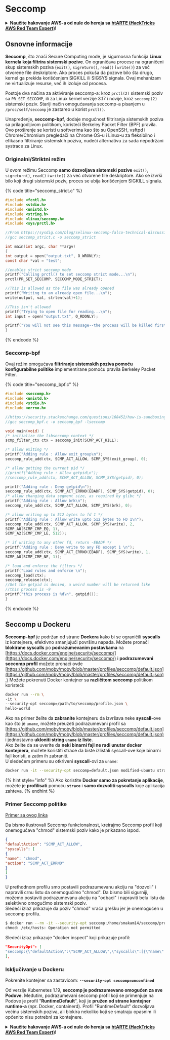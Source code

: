 # Seccomp

<details>

<summary><strong>Naučite hakovanje AWS-a od nule do heroja sa</strong> <a href="https://training.hacktricks.xyz/courses/arte"><strong>htARTE (HackTricks AWS Red Team Expert)</strong></a><strong>!</strong></summary>

Drugi načini podrške HackTricks-u:

* Ako želite da vidite **vašu kompaniju reklamiranu na HackTricks-u** ili **preuzmete HackTricks u PDF formatu** proverite [**SUBSCRIPTION PLANS**](https://github.com/sponsors/carlospolop)!
* Nabavite [**zvanični PEASS & HackTricks swag**](https://peass.creator-spring.com)
* Otkrijte [**The PEASS Family**](https://opensea.io/collection/the-peass-family), našu kolekciju ekskluzivnih [**NFT-ova**](https://opensea.io/collection/the-peass-family)
* **Pridružite se** 💬 [**Discord grupi**](https://discord.gg/hRep4RUj7f) ili [**telegram grupi**](https://t.me/peass) ili nas **pratite** na **Twitter-u** 🐦 [**@carlospolopm**](https://twitter.com/hacktricks\_live)**.**
* **Podelite svoje hakovanje trikove slanjem PR-ova na** [**HackTricks**](https://github.com/carlospolop/hacktricks) i [**HackTricks Cloud**](https://github.com/carlospolop/hacktricks-cloud) github repozitorijume.

</details>

## Osnovne informacije

**Seccomp**, što znači Secure Computing mode, je sigurnosna funkcija **Linux kernela koja filtrira sistemski pozive**. On ograničava procese na ograničeni skup sistemskih poziva (`exit()`, `sigreturn()`, `read()` i `write()`) za već otvorene file deskriptore. Ako proces pokuša da pozove bilo šta drugo, kernel ga prekida korišćenjem SIGKILL ili SIGSYS signala. Ovaj mehanizam ne virtualizuje resurse, već ih izoluje od procesa.

Postoje dva načina za aktiviranje seccomp-a: kroz `prctl(2)` sistemski poziv sa `PR_SET_SECCOMP`, ili za Linux kernel verzije 3.17 i novije, kroz `seccomp(2)` sistemski poziv. Stariji način omogućavanja seccomp-a pisanjem u `/proc/self/seccomp` je zastareo u korist `prctl()`.

Unapređenje, **seccomp-bpf**, dodaje mogućnost filtriranja sistemskih poziva sa prilagodljivom politikom, koristeći Berkeley Packet Filter (BPF) pravila. Ovo proširenje se koristi u softverima kao što su OpenSSH, vsftpd i Chrome/Chromium pregledači na Chrome OS-u i Linux-u za fleksibilno i efikasno filtriranje sistemskih poziva, nudeći alternativu za sada nepodržani systrace za Linux.

### **Originalni/Striktni režim**

U ovom režimu Seccomp **samo dozvoljava sistemski pozive** `exit()`, `sigreturn()`, `read()` i `write()` za već otvorene file deskriptore. Ako se izvrši bilo koji drugi sistemski poziv, proces se ubija korišćenjem SIGKILL signala.

{% code title="seccomp_strict.c" %}
```c
#include <fcntl.h>
#include <stdio.h>
#include <unistd.h>
#include <string.h>
#include <linux/seccomp.h>
#include <sys/prctl.h>

//From https://sysdig.com/blog/selinux-seccomp-falco-technical-discussion/
//gcc seccomp_strict.c -o seccomp_strict

int main(int argc, char **argv)
{
int output = open("output.txt", O_WRONLY);
const char *val = "test";

//enables strict seccomp mode
printf("Calling prctl() to set seccomp strict mode...\n");
prctl(PR_SET_SECCOMP, SECCOMP_MODE_STRICT);

//This is allowed as the file was already opened
printf("Writing to an already open file...\n");
write(output, val, strlen(val)+1);

//This isn't allowed
printf("Trying to open file for reading...\n");
int input = open("output.txt", O_RDONLY);

printf("You will not see this message--the process will be killed first\n");
}
```
{% endcode %}

### Seccomp-bpf

Ovaj režim omogućava **filtriranje sistemskih poziva pomoću konfigurabilne politike** implementirane pomoću pravila Berkeley Packet Filter.

{% code title="seccomp_bpf.c" %}
```c
#include <seccomp.h>
#include <unistd.h>
#include <stdio.h>
#include <errno.h>

//https://security.stackexchange.com/questions/168452/how-is-sandboxing-implemented/175373
//gcc seccomp_bpf.c -o seccomp_bpf -lseccomp

void main(void) {
/* initialize the libseccomp context */
scmp_filter_ctx ctx = seccomp_init(SCMP_ACT_KILL);

/* allow exiting */
printf("Adding rule : Allow exit_group\n");
seccomp_rule_add(ctx, SCMP_ACT_ALLOW, SCMP_SYS(exit_group), 0);

/* allow getting the current pid */
//printf("Adding rule : Allow getpid\n");
//seccomp_rule_add(ctx, SCMP_ACT_ALLOW, SCMP_SYS(getpid), 0);

printf("Adding rule : Deny getpid\n");
seccomp_rule_add(ctx, SCMP_ACT_ERRNO(EBADF), SCMP_SYS(getpid), 0);
/* allow changing data segment size, as required by glibc */
printf("Adding rule : Allow brk\n");
seccomp_rule_add(ctx, SCMP_ACT_ALLOW, SCMP_SYS(brk), 0);

/* allow writing up to 512 bytes to fd 1 */
printf("Adding rule : Allow write upto 512 bytes to FD 1\n");
seccomp_rule_add(ctx, SCMP_ACT_ALLOW, SCMP_SYS(write), 2,
SCMP_A0(SCMP_CMP_EQ, 1),
SCMP_A2(SCMP_CMP_LE, 512));

/* if writing to any other fd, return -EBADF */
printf("Adding rule : Deny write to any FD except 1 \n");
seccomp_rule_add(ctx, SCMP_ACT_ERRNO(EBADF), SCMP_SYS(write), 1,
SCMP_A0(SCMP_CMP_NE, 1));

/* load and enforce the filters */
printf("Load rules and enforce \n");
seccomp_load(ctx);
seccomp_release(ctx);
//Get the getpid is denied, a weird number will be returned like
//this process is -9
printf("this process is %d\n", getpid());
}
```
{% endcode %}

## Seccomp u Dockeru

**Seccomp-bpf** je podržan od strane **Dockera** kako bi se ograničili **syscalls** iz kontejnera, efektivno smanjujući površinu napada. Možete pronaći **blokirane syscalls** po **podrazumevanim postavkama** na [https://docs.docker.com/engine/security/seccomp/](https://docs.docker.com/engine/security/seccomp/) i **podrazumevani seccomp profil** možete pronaći ovde [https://github.com/moby/moby/blob/master/profiles/seccomp/default.json](https://github.com/moby/moby/blob/master/profiles/seccomp/default.json).\
Možete pokrenuti Docker kontejner sa **različitom seccomp** politikom koristeći:

```bash
docker run --rm \
-it \
--security-opt seccomp=/path/to/seccomp/profile.json \
hello-world
```

Ako na primer želite da **zabranite** kontejneru da izvršava neke **syscall**-ove kao što je `uname`, možete preuzeti podrazumevani profil sa [https://github.com/moby/moby/blob/master/profiles/seccomp/default.json](https://github.com/moby/moby/blob/master/profiles/seccomp/default.json) i jednostavno **ukloniti string `uname` iz liste**.\
Ako želite da se uverite da **neki binarni fajl ne radi unutar docker kontejnera**, možete koristiti strace da biste izlistali syscall-ove koje binarni fajl koristi, a zatim ih zabraniti.\
U sledećem primeru su otkriveni **syscall**-ovi za `uname`:

```bash
docker run -it --security-opt seccomp=default.json modified-ubuntu strace uname
```

{% hint style="info" %}
Ako koristite **Docker samo za pokretanje aplikacije**, možete je **profilisati** pomoću **`strace`** i **samo dozvoliti syscalls** koje aplikacija zahteva.
{% endhint %}

### Primer Seccomp politike

[Primer sa ovog linka](https://sreeninet.wordpress.com/2016/03/06/docker-security-part-2docker-engine/)

Da bismo ilustrovali Seccomp funkcionalnost, kreirajmo Seccomp profil koji onemogućava "chmod" sistemski poziv kako je prikazano ispod.

```json
{
"defaultAction": "SCMP_ACT_ALLOW",
"syscalls": [
{
"name": "chmod",
"action": "SCMP_ACT_ERRNO"
}
]
}
```

U prethodnom profilu smo postavili podrazumevanu akciju na "dozvoli" i napravili crnu listu da onemogućimo "chmod". Da bismo bili sigurniji, možemo postaviti podrazumevanu akciju na "odbaci" i napraviti belu listu da selektivno omogućimo sistemski poziv.\
Sledeći izlaz prikazuje da poziv "chmod" vraća grešku jer je onemogućen u seccomp profilu.

```bash
$ docker run --rm -it --security-opt seccomp:/home/smakam14/seccomp/profile.json busybox chmod 400 /etc/hosts
chmod: /etc/hosts: Operation not permitted
```

Sledeći izlaz prikazuje "docker inspect" koji prikazuje profil:

```json
"SecurityOpt": [
"seccomp:{\"defaultAction\":\"SCMP_ACT_ALLOW\",\"syscalls\":[{\"name\":\"chmod\",\"action\":\"SCMP_ACT_ERRNO\"}]}"
],
```

### Isključivanje u Dockeru

Pokrenite kontejner sa zastavicom: **`--security-opt seccomp=unconfined`**

Od verzije Kubernetes 1.19, **seccomp je podrazumevano omogućen za sve Podove**. Međutim, podrazumevani seccomp profil koji se primenjuje na Podove je profil "**RuntimeDefault**", koji je **pružen od strane kontejner runtime-a** (npr. Docker, containerd). Profil "RuntimeDefault" dozvoljava većinu sistemskih poziva, ali blokira nekoliko koji se smatraju opasnim ili općenito nisu potrebni za kontejnere.

<details>

<summary><strong>Naučite hakovanje AWS-a od nule do heroja sa</strong> <a href="https://training.hacktricks.xyz/courses/arte"><strong>htARTE (HackTricks AWS Red Team Expert)</strong></a><strong>!</strong></summary>

Drugi načini podrške HackTricks-u:

* Ako želite da vidite **vašu kompaniju oglašenu u HackTricks-u** ili **preuzmete HackTricks u PDF formatu** proverite [**SUBSCRIPTION PLANS**](https://github.com/sponsors/carlospolop)!
* Nabavite [**zvanični PEASS & HackTricks swag**](https://peass.creator-spring.com)
* Otkrijte [**The PEASS Family**](https://opensea.io/collection/the-peass-family), našu kolekciju ekskluzivnih [**NFT-ova**](https://opensea.io/collection/the-peass-family)
* **Pridružite se** 💬 [**Discord grupi**](https://discord.gg/hRep4RUj7f) ili [**telegram grupi**](https://t.me/peass) ili nas **pratite** na **Twitter-u** 🐦 [**@carlospolopm**](https://twitter.com/hacktricks\_live)**.**
* **Podelite svoje hakovanje trikove slanjem PR-ova na** [**HackTricks**](https://github.com/carlospolop/hacktricks) i [**HackTricks Cloud**](https://github.com/carlospolop/hacktricks-cloud) github repozitorijume.

</details>
